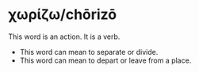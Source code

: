 # χωρίζω/chōrizō
This word is an action. It is a verb.

* This word can mean to separate or divide.
* This word can mean to depart or leave from a place.
